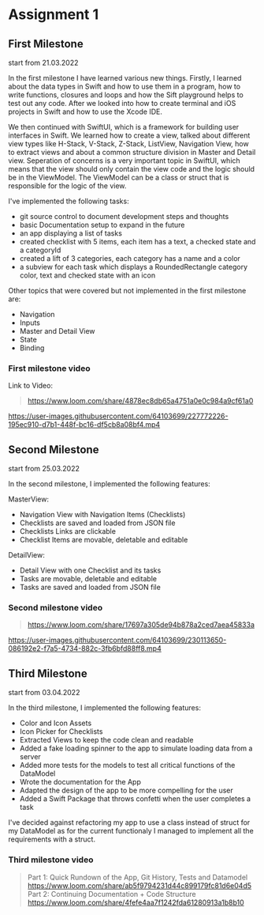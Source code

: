 # Assignment 1

## First Milestone

start from 21.03.2022

In the first milestone I have learned various new things.
Firstly, I learned about the data types in Swift and how to use them in a program, how to write functions, closures and loops and how the Sift playground helps to test out any code. After we looked into how to create terminal and iOS projects in Swift and how to use the Xcode IDE.

We then continued with SwiftUI, which is a framework for building user interfaces in Swift. We learned how to create a view, talked about different view types like H-Stack, V-Stack, Z-Stack, ListView, Navigation View, how to extract views and about a common structure division in Master and Detail view.
Seperation of concerns is a very important topic in SwiftUI, which means that the view should only contain the view code and the logic should be in the ViewModel. The ViewModel can be a class or struct that is responsible for the logic of the view.

I've implemented the following tasks:

- git source control to document development steps and thoughts
- basic Documentation setup to expand in the future
- an app displaying a list of tasks
- created checklist with 5 items, each item has a text, a checked state and a categoryId
- created a lift of 3 categories, each category has a name and a color
- a subview for each task which displays a RoundedRectangle category color, text and checked state with an icon

Other topics that were covered but not implemented in the first milestone are:

- Navigation
- Inputs
- Master and Detail View
- State
- Binding

### First milestone video

Link to Video:

> https://www.loom.com/share/4878ec8db65a4751a0e0c984a9cf61a0

https://user-images.githubusercontent.com/64103699/227772226-195ec910-d7b1-448f-bc16-df5cb8a08bf4.mp4

## Second Milestone

start from 25.03.2022

In the second milestone, I implemented the following features:

MasterView:

- Navigation View with Navigation Items (Checklists)
- Checklists are saved and loaded from JSON file
- Checklists Links are clickable
- Checklist Items are movable, deletable and editable

DetailView:

- Detail View with one Checklist and its tasks
- Tasks are movable, deletable and editable
- Tasks are saved and loaded from JSON file

### Second milestone video

> https://www.loom.com/share/17697a305de94b878a2ced7aea45833a

https://user-images.githubusercontent.com/64103699/230113650-086192e2-f7a5-4734-882c-3fb6bfd88ff8.mp4

## Third Milestone

start from 03.04.2022

In the third milestone, I implemented the following features:

- Color and Icon Assets
- Icon Picker for Checklists
- Extracted Views to keep the code clean and readable
- Added a fake loading spinner to the app to simulate loading data from a server
- Added more tests for the models to test all critical functions of the DataModel
- Wrote the documentation for the App
- Adapted the design of the app to be more compelling for the user
- Added a Swift Package that throws confetti when the user completes a task

I've decided against refactoring my app to use a class instead of struct for my DataModel as for the current functionaly I managed to implement all the requirements with a struct.

### Third milestone video

> Part 1: Quick Rundown of the App, Git History, Tests and Datamodel https://www.loom.com/share/ab5f9794231d44c899179fc81d6e04d5
> Part 2: Continuing Documentation + Code Structure https://www.loom.com/share/4fefe4aa7f1242fda61280913a1b8b10
